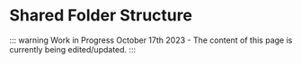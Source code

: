 # Shared Folder Structure

::: warning Work in Progress
October 17th 2023 - The content of this page is currently being edited/updated.
:::

